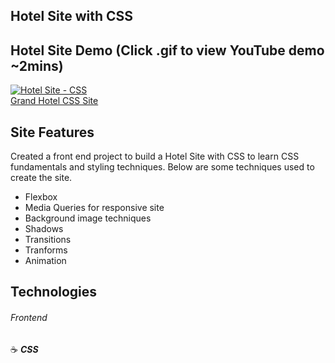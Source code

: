 ## Hotel Site with CSS

## Hotel Site Demo (Click .gif to view YouTube demo ~2mins)

<a href="https://youtu.be/qcWz3YAHR-w" target="_blank"><img src="https://i.imgflip.com/2wcqfl.gif" title="Hotel Site - CSS"/></a>
<br><a href="grand-hotel-jg.surge.sh" target="_blank">Grand Hotel CSS Site</a>

## Site Features

Created a front end project to build a Hotel Site with CSS to learn CSS fundamentals and styling techniques. Below are some techniques used to create the site.

- Flexbox
- Media Queries for responsive site
- Background image techniques
- Shadows
- Transitions
- Tranforms
- Animation

## Technologies

###### Frontend

:coffee: **_CSS_**
